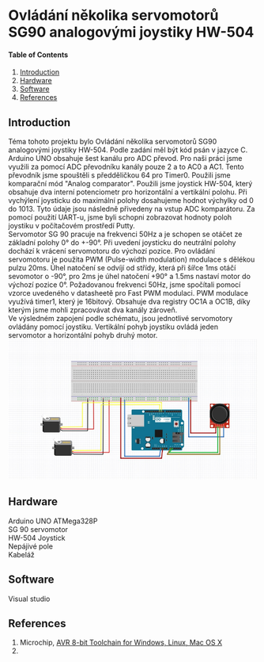 
# Ovládání několika servomotorů SG90 analogovými joystiky HW-504

#### Table of Contents

1. [Introduction](#introduction)
2. [Hardware](#hardware)
3. [Software](#software)
4. [References](#references)


## Introduction
Téma tohoto projektu bylo Ovládání několika servomotorů SG90 analogovými joystiky HW-504. Podle zadání měl být kód psán v jazyce C. Arduino UNO obsahuje šest kanálu pro ADC převod. Pro naši práci jsme využili za pomocí ADC převodníku kanály pouze 2 a to AC0 a AC1. Tento převodník jsme spouštěli s předděličkou 64 pro Timer0. Použili jsme komparační mód "Analog comparator". Použili jsme joystick HW-504, který obsahuje dva interní potenciometr pro horizontální a vertikální polohu. Při vychýlení joysticku do maximální polohy dosahujeme hodnot výchylky od 0 do 1013. Tyto údaje jsou následně přivedeny na vstup ADC komparátoru. Za pomocí použití UART-u, jsme byli schopni zobrazovat hodnoty poloh joystiku v počítačovém prostředí Putty. <br/>
Servomotor SG 90 pracuje na frekvenci 50Hz a je schopen se otáčet ze základní polohy 0° do +-90°. Při uvedení joysticku do neutrální polohy dochází k vrácení servomotoru do výchozí pozice. Pro ovládání servomotoru je použita PWM (Pulse-width modulation) modulace s dělékou pulzu 20ms. Úhel natočení se odvíjí od střídy, která při šířce 1ms otáčí sevomotor o -90°, pro 2ms je úhel natočení +90° a 1.5ms nastaví motor do výchozí pozice 0°. Požadovanou frekvenci 50Hz, jsme spočítali pomocí vzorce uvedeného v datasheetě pro Fast PWM modulaci. PWM modulace využívá timer1, který je 16bitový. Obsahuje dva registry OC1A a OC1B, díky kterým jsme mohli zpracovávat dva kanály zároveň.  <br/>
Ve výsledném zapojení podle schématu, jsou jednotlivé servomotory ovládány pomocí joystiku. Vertikální pohyb joystiku ovládá jeden servomotor a horizontální pohyb druhý motor. <br/>
![Schéma zapojení](https://github.com/xmajnu00/Digital-electronics-2/blob/master/Untitled.jpg)

## Hardware

Arduino UNO ATMega328P <br/>
SG 90 servomotor <br/>
HW-504 Joystick <br/>
Nepájivé pole <br/>
Kabeláž 

## Software

Visual studio

## References

1. Microchip, [AVR 8-bit Toolchain for Windows, Linux, Mac OS X](https://www.microchip.com/mplab/avr-support/avr-and-arm-toolchains-c-compilers)
2. 
